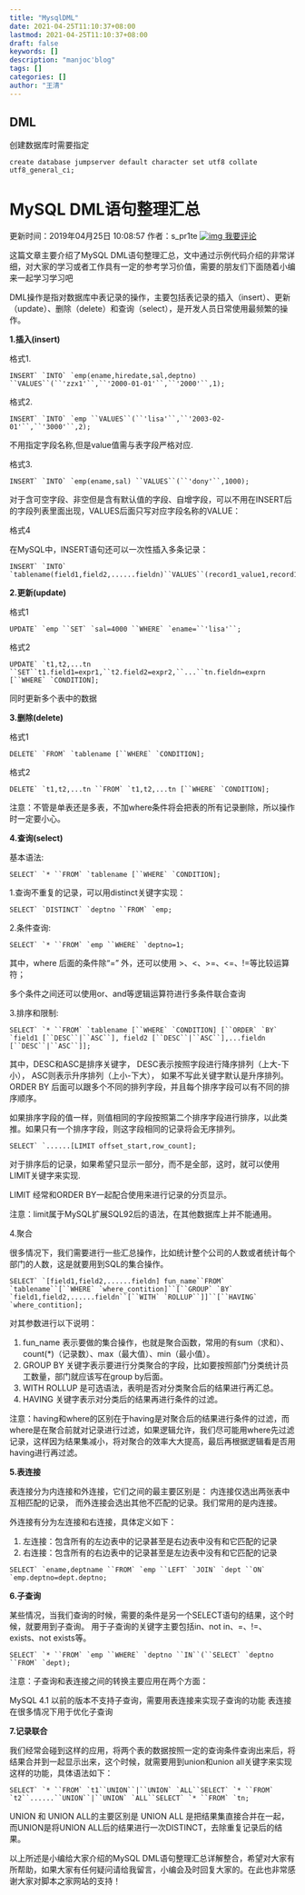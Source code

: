 ```yaml
---
title: "MysqlDML"
date: 2021-04-25T11:10:37+08:00
lastmod: 2021-04-25T11:10:37+08:00
draft: false
keywords: []
description: "manjoc'blog"
tags: []
categories: []
author: "王清"
---
```


## DML

创建数据库时需要指定

`create database jumpserver default character set utf8 collate utf8_general_ci;`

# MySQL DML语句整理汇总

 更新时间：2019年04月25日 10:08:57  作者：s_pr1te  [![img](https://www.jb51.net/skin/2018/images/text-message.png) 我要评论](https://www.jb51.net/article/160218.htm#comments)

这篇文章主要介绍了MySQL DML语句整理汇总，文中通过示例代码介绍的非常详细，对大家的学习或者工作具有一定的参考学习价值，需要的朋友们下面随着小编来一起学习学习吧

DML操作是指对数据库中表记录的操作，主要包括表记录的插入（insert）、更新（update）、删除（delete）和查询（select），是开发人员日常使用最频繁的操作。

**1.插入(insert)**

格式1.

```
INSERT` `INTO` `emp(ename,hiredate,sal,deptno) ``VALUES``(``'zzx1'``,``'2000-01-01'``,``'2000'``,1);
```

格式2.

```
INSERT` `INTO` `emp ``VALUES``(``'lisa'``,``'2003-02-01'``,``'3000'``,2);
```

不用指定字段名称,但是value值需与表字段严格对应.

格式3.

```
INSERT` `INTO` `emp(ename,sal) ``VALUES``(``'dony'``,1000);
```

对于含可空字段、非空但是含有默认值的字段、自增字段，可以不用在INSERT后的字段列表里面出现，VALUES后面只写对应字段名称的VALUE：

格式4

在MySQL中，INSERT语句还可以一次性插入多条记录：

```
INSERT` `INTO` `tablename(field1,field2,......fieldn)``VALUES``(record1_value1,record1_value2,......record1_valuen),``(record2_value1,record2_value2,......record2_valuen),``......``(recordn_value1,recordn_value2,......recordn_valuen);
```

**2.更新(update)**

格式1

```
UPDATE` `emp ``SET` `sal=4000 ``WHERE` `ename=``'lisa'``;
```

格式2

```
UPDATE` `t1,t2,...tn ``SET``t1.field1=expr1,``t2.field2=expr2,``...``tn.fieldn=exprn [``WHERE` `CONDITION];
```

同时更新多个表中的数据

**3.删除(delete)**

格式1

```
DELETE` `FROM` `tablename [``WHERE` `CONDITION];
```

格式2

```
DELETE` `t1,t2,...tn ``FROM` `t1,t2,...tn [``WHERE` `CONDITION];
```

注意：不管是单表还是多表，不加where条件将会把表的所有记录删除，所以操作时一定要小心。

**4.查询(select)**

基本语法:

```
SELECT` `* ``FROM` `tablename [``WHERE` `CONDITION];
```

1.查询不重复的记录，可以用distinct关键字实现：

```
SELECT` `DISTINCT` `deptno ``FROM` `emp;
```

2.条件查询:

```
SELECT` `* ``FROM` `emp ``WHERE` `deptno=1;
```

其中，where 后面的条件除“=” 外，还可以使用 >、<、>=、<=、!=等比较运算符；

多个条件之间还可以使用or、and等逻辑运算符进行多条件联合查询

3.排序和限制:

```
SELECT` `* ``FROM` `tablename [``WHERE` `CONDITION] [``ORDER` `BY` `field1 [``DESC``|``ASC``], field2 [``DESC``|``ASC``],...fieldn [``DESC``|``ASC``]];
```

其中，DESC和ASC是排序关键字，
DESC表示按照字段进行降序排列（上大-下小），
ASC则表示升序排列（上小-下大），
如果不写此关键字默认是升序排列。
ORDER BY 后面可以跟多个不同的排列字段，并且每个排序字段可以有不同的排序顺序。

如果排序字段的值一样，则值相同的字段按照第二个排序字段进行排序，以此类推。如果只有一个排序字段，则这字段相同的记录将会无序排列。

```
SELECT` `......[LIMIT offset_start,row_count];
```

对于排序后的记录，如果希望只显示一部分，而不是全部，这时，就可以使用LIMIT关键字来实现.

LIMIT 经常和ORDER BY一起配合使用来进行记录的分页显示。

注意：limit属于MySQL扩展SQL92后的语法，在其他数据库上并不能通用。

4.聚合

很多情况下，我们需要进行一些汇总操作，比如统计整个公司的人数或者统计每个部门的人数，这是就要用到SQL的集合操作。

```
SELECT` `[field1,field2,......fieldn] fun_name``FROM` `tablename``[``WHERE` `where_contition]``[``GROUP` `BY` `field1,field2,......fieldn``[``WITH` `ROLLUP``]]``[``HAVING` `where_contition];
```

对其参数进行以下说明：

1. fun_name 表示要做的集合操作，也就是聚合函数，常用的有sum（求和）、count(*)（记录数）、max（最大值）、min（最小值）。
2. GROUP BY 关键字表示要进行分类聚合的字段，比如要按照部门分类统计员工数量，部门就应该写在group by后面。
3. WITH ROLLUP 是可选语法，表明是否对分类聚合后的结果进行再汇总。
4. HAVING 关键字表示对分类后的结果再进行条件的过滤。

注意：having和where的区别在于having是对聚合后的结果进行条件的过滤，而where是在聚合前就对记录进行过滤，如果逻辑允许，我们尽可能用where先过滤记录，这样因为结果集减小，将对聚合的效率大大提高，最后再根据逻辑看是否用having进行再过滤。

**5.表连接**

表连接分为内连接和外连接，它们之间的最主要区别是：
内连接仅选出两张表中互相匹配的记录，
而外连接会选出其他不匹配的记录。我们常用的是内连接。

外连接有分为左连接和右连接，具体定义如下：

1. 左连接：包含所有的左边表中的记录甚至是右边表中没有和它匹配的记录
2. 右连接：包含所有的右边表中的记录甚至是左边表中没有和它匹配的记录

```
SELECT` `ename,deptname ``FROM` `emp ``LEFT` `JOIN` `dept ``ON` `emp.deptno=dept.deptno;
```

 **6.子查询**

某些情况，当我们查询的时候，需要的条件是另一个SELECT语句的结果，这个时候，就要用到子查询。
用于子查询的关键字主要包括in、not in、=、!=、exists、not exists等。

```
SELECT` `* ``FROM` `emp ``WHERE` `deptno ``IN``(``SELECT` `deptno ``FROM` `dept);
```

注意：子查询和表连接之间的转换主要应用在两个方面：

MySQL 4.1 以前的版本不支持子查询，需要用表连接来实现子查询的功能
表连接在很多情况下用于优化子查询

**7.记录联合**

我们经常会碰到这样的应用，将两个表的数据按照一定的查询条件查询出来后，将结果合并到一起显示出来，这个时候，就需要用到union和union all关键字来实现这样的功能，具体语法如下：

```
SELECT` `* ``FROM` `t1``UNION``|``UNION` `ALL``SELECT` `* ``FROM` `t2``......``UNION``|``UNION` `ALL``SELECT` `* ``FROM` `tn;
```

UNION 和 UNION ALL的主要区别是 UNION ALL 是把结果集直接合并在一起，而UNION是将UNION ALL后的结果进行一次DISTINCT，去除重复记录后的结果。

以上所述是小编给大家介绍的MySQL DML语句整理汇总详解整合，希望对大家有所帮助，如果大家有任何疑问请给我留言，小编会及时回复大家的。在此也非常感谢大家对脚本之家网站的支持！
